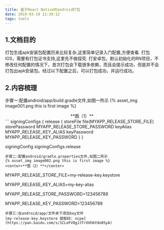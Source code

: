 ```yaml
---
title: 基于React Native的android打包
date: 2019-03-19 12:39:12
tags: tools
---
```

## 1.文档目的
打包生成apk安装包配置历来比较复杂,这里简单记录入门配置,方便查看.
打包IOS，需要有打包证书支持,这里先不做探究.
打安卓包，默认初始化的RN项目，不修改任何配置的情况下，首次打包会下载很多依赖，而且会提示成功，但是并不会打包出apk安装包。经过以下配置之后，可以打包成功，并运行成功。

## 2.内容梳理
步骤一:配置android/app/build.gradle文件,如图一所示
{% asset_img image001.png this is first image %}
<center>**图（1）**</center>
```
 signingConfigs {
        release {
            storeFile file(MYAPP_RELEASE_STORE_FILE)
            storePassword MYAPP_RELEASE_STORE_PASSWORD
            keyAlias MYAPP_RELEASE_KEY_ALIAS
            keyPassword MYAPP_RELEASE_KEY_PASSWORD
        }
 }

signingConfig signingConfigs.release
```
步骤二:配置android/gradle.properties文件,如图二所示
{% asset_img image002.png this is first image %}
<center>**图（2）**</center>
```
MYAPP_RELEASE_STORE_FILE=my-release-key.keystore

MYAPP_RELEASE_KEY_ALIAS=my-key-alias

MYAPP_RELEASE_STORE_PASSWORD=123456789

MYAPP_RELEASE_KEY_PASSWORD=123456789
```
步骤三:在android/app/文件夹下添加key文件
[my-release-key.keystore 提取码: ncpe](https://pan.baidu.com/s/1CLeFVOgJJfrXUh6Ydo05yA)
